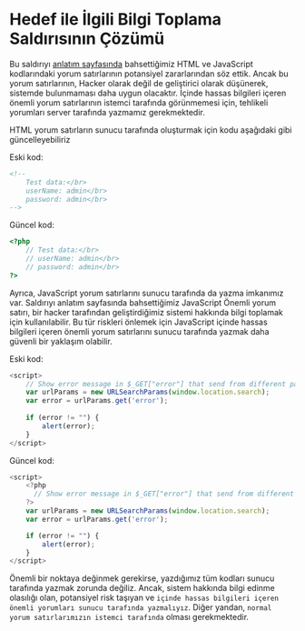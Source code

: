 # Hedef ile İlgili Bilgi Toplama Saldırısının Çözümü

Bu saldırıyı [anlatım sayfasında](https://github.com/yasir723/hedef-ile-ilgili-bilgi-toplama) bahsettiğimiz HTML ve JavaScript kodlarındaki yorum satırlarının potansiyel zararlarından söz ettik. Ancak bu yorum satırlarının, Hacker olarak değil de geliştirici olarak düşünerek, sistemde bulunmaması daha uygun olacaktır. İçinde hassas bilgileri içeren önemli yorum satırlarının istemci tarafında görünmemesi için, tehlikeli yorumları server tarafında yazmamız gerekmektedir.

HTML yorum satırların sunucu tarafında oluşturmak için kodu aşağıdaki gibi güncelleyebiliriz

Eski kod:
```html
<!--
    Test data:</br>
    userName: admin</br>
    password: admin</br>
-->
```

Güncel kod:
```php
<?php
    // Test data:</br>
    // userName: admin</br>
    // password: admin</br>
?>
```

Ayrıca, JavaScript yorum satırlarını sunucu tarafında da yazma imkanımız var. Saldırıyı anlatım sayfasında bahsettiğimiz JavaScript Önemli yorum satırı, bir hacker tarafından geliştirdiğimiz sistemi hakkında bilgi toplamak için kullanılabilir. Bu tür riskleri önlemek için JavaScript içinde hassas bilgileri içeren önemli yorum satırlarını sunucu tarafında yazmak daha güvenli bir yaklaşım olabilir.

Eski kod:
```JavaScript
<script>
    // Show error message in $_GET["error"] that send from different pages
    var urlParams = new URLSearchParams(window.location.search);
    var error = urlParams.get('error');
    
    if (error != "") {
        alert(error);
    }
</script>
```

Güncel kod:

```JavaScript
<script>
    <?php
      // Show error message in $_GET["error"] that send from different pages
    ?>
    var urlParams = new URLSearchParams(window.location.search);
    var error = urlParams.get('error');

    if (error != "") {
        alert(error);
    }
</script>
```

Önemli bir noktaya değinmek gerekirse, yazdığımız tüm kodları sunucu tarafında yazmak zorunda değiliz. Ancak, sistem hakkında bilgi edinme olasılığı olan, potansiyel risk taşıyan ve `içinde hassas bilgileri içeren önemli yorumları sunucu tarafında yazmalıyız`. Diğer yandan, `normal yorum satırlarımızın istemci tarafında` olması gerekmektedir.


